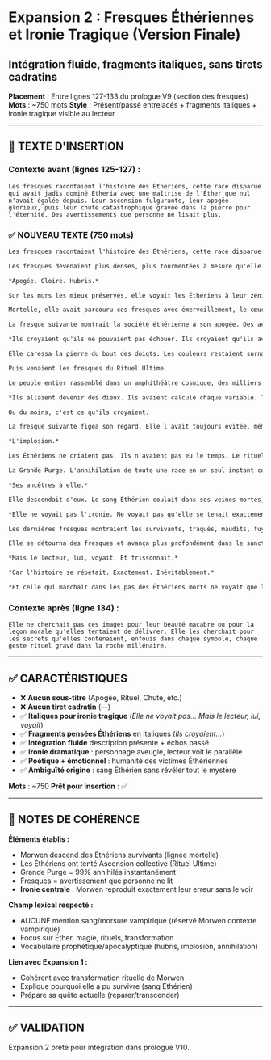 # Expansion 2 : Fresques Éthériennes et Ironie Tragique (Version Finale)
## Intégration fluide, fragments italiques, sans tirets cadratins

**Placement** : Entre lignes 127-133 du prologue V9 (section des fresques)
**Mots** : ~750 mots
**Style** : Présent/passé entrelacés + fragments italiques + ironie tragique visible au lecteur

---

## 📍 TEXTE D'INSERTION

### Contexte avant (lignes 125-127) :
```
Les fresques racontaient l'histoire des Éthériens, cette race disparue qui avait jadis dominé Etheria avec une maîtrise de l'Éther que nul n'avait égalée depuis. Leur ascension fulgurante, leur apogée glorieux, puis leur chute catastrophique gravée dans la pierre pour l'éternité. Des avertissements que personne ne lisait plus.
```

### ✅ NOUVEAU TEXTE (750 mots)

```markdown
Les fresques racontaient l'histoire des Éthériens, cette race disparue qui avait jadis dominé Etheria avec une maîtrise de l'Éther que nul n'avait égalée depuis. Leur ascension fulgurante, leur apogée glorieux, puis leur chute catastrophique gravée dans la pierre pour l'éternité. Des avertissements que personne ne lisait plus.

Les fresques devenaient plus denses, plus tourmentées à mesure qu'elle s'enfonçait. Elles ne racontaient pas simplement une histoire. Elles hurlaient un avertissement que le monde avait choisi d'enterrer.

*Apogée. Gloire. Hubris.*

Sur les murs les mieux préservés, elle voyait les Éthériens à leur zénith. Des silhouettes gracieuses drapées de lumière pure, manipulant l'Éther comme un tisserand manipule ses fils. Ils façonnaient la matière d'un geste, inversaient le cours des rivières d'une pensée, faisaient croître des cités entières en une nuit. Leurs tours cristallines touchaient les nuages, leurs jardins suspendus défiaient la gravité elle-même, leurs yeux brillaient d'une sagesse qui semblait divine.

Mortelle, elle avait parcouru ces fresques avec émerveillement, le cœur battant d'espoir. *Ils avaient transcendé. Ils avaient trouvé le secret. Si eux pouvaient le faire, pourquoi pas elle ?*

La fresque suivante montrait la société éthérienne à son apogée. Des académies de magie où des centaines d'érudits travaillaient ensemble, leurs esprits fusionnés en une seule conscience collective pulsant de pouvoir. Des cérémonies où l'Éther lui-même dansait, visible, obéissant, répondant au moindre désir de ses maîtres. La pierre avait capturé leurs visages, sereins, confiants, certains de leur droit à régner sur la réalité elle-même.

*Ils croyaient qu'ils ne pouvaient pas échouer. Ils croyaient qu'ils avaient dépassé les limites mortelles. Ils croyaient que les dieux eux-mêmes les enviaient.*

Elle caressa la pierre du bout des doigts. Les couleurs restaient surnaturellement vives après mille ans, comme si la magie qui les avait créées refusait de mourir. Pourpre. Argent. Noir. Les teintes de l'ambition et du pouvoir.

Puis venaient les fresques du Rituel Ultime.

Le peuple entier rassemblé dans un amphithéâtre cosmique, des milliers de silhouettes disposées en cercles concentriques. Au centre, l'Étoile Pourpre brillait, massive, pulsant d'une lumière qui semblait vouloir dévorer le mur lui-même. Les Éthériens levaient leurs mains à l'unisson, leurs visages extatiques, leurs yeux fermés en communion totale. Ils cherchaient l'Ascension. La transformation collective. Le passage de la chair mortelle à la divinité pure.

*Ils allaient devenir des dieux. Ils avaient calculé chaque variable. Testé chaque hypothèse. Perfectionné chaque symbole. Le rituel était infaillible.*

Ou du moins, c'est ce qu'ils croyaient.

La fresque suivante figea son regard. Elle l'avait toujours évitée, même mortelle, parce que quelque chose dans cette image lui glaçait le sang bien avant qu'il ne devienne froid pour toujours.

*L'implosion.*

Les Éthériens ne criaient pas. Ils n'avaient pas eu le temps. Le rituel avait fonctionné, d'une certaine manière. L'Étoile Pourpre avait répondu. Mais pas comme ils l'avaient prévu. La pierre montrait des corps en train de se dissoudre, pas en lumière divine, mais en cendres pourpres. Des visages figés dans une extase qui devenait agonie. Des mains tendues vers un ciel qui s'effondrait sur eux. L'Éther lui-même se retournait contre ses maîtres, dévorant ceux qui avaient osé le commander avec trop d'arrogance.

La Grande Purge. L'annihilation de toute une race en un seul instant cosmique. Quatre-vingt-dix-neuf pour cent des Éthériens effacés de la réalité comme une tache qu'on essuie. Seule une poignée survécut, ceux qui étaient absents, ceux qui avaient refusé le rituel, ceux que le destin ou la chance avait épargnés.

*Ses ancêtres à elle.*

Elle descendait d'eux. Le sang Éthérien coulait dans ses veines mortes, dilué par un millénaire de croisements, mais présent. C'était ce sang qui lui avait permis de survivre à sa propre transformation. C'était ce sang qui portait la mémoire ancestrale des rituels interdits. C'était ce sang qui lui murmurait qu'elle pouvait réussir là où ses ancêtres avaient échoué.

*Elle ne voyait pas l'ironie. Ne voyait pas qu'elle se tenait exactement là où ils s'étaient tenus. Qu'elle s'apprêtait à accomplir exactement ce qu'ils avaient tenté.*

Les dernières fresques montraient les survivants, traqués, maudits, fuyant dans les ombres du monde qu'ils avaient autrefois dominé. Leurs descendants s'étaient mêlés aux autres races, diluant leur sang, cachant leur héritage. Mais la malédiction restait. Cette soif de pouvoir. Cette certitude d'être destinés à plus. Cette incapacité à accepter les limites.

Elle se détourna des fresques et avança plus profondément dans le sanctuaire, vers la chambre rituelle où l'attendait ce qu'elle était venue chercher. Son reflet fantomatique glissa sur les pierres gravées, silhouette vampirique superposée aux avertissements millénaires.

*Mais le lecteur, lui, voyait. Et frissonnait.*

*Car l'histoire se répétait. Exactement. Inévitablement.*

*Et celle qui marchait dans les pas des Éthériens morts ne voyait que la promesse de triomphe là où la pierre hurlait la certitude du désastre.*
```

### Contexte après (ligne 134) :
```
Elle ne cherchait pas ces images pour leur beauté macabre ou pour la leçon morale qu'elles tentaient de délivrer. Elle les cherchait pour les secrets qu'elles contenaient, enfouis dans chaque symbole, chaque geste rituel gravé dans la roche millénaire.
```

---

## ✅ CARACTÉRISTIQUES

- ❌ **Aucun sous-titre** (Apogée, Rituel, Chute, etc.)
- ❌ **Aucun tiret cadratin** (—)
- ✅ **Italiques pour ironie tragique** (*Elle ne voyait pas... Mais le lecteur, lui, voyait*)
- ✅ **Fragments pensées Éthériens** en italiques (*Ils croyaient...*)
- ✅ **Intégration fluide** description présente + échos passé
- ✅ **Ironie dramatique** : personnage aveugle, lecteur voit le parallèle
- ✅ **Poétique + émotionnel** : humanité des victimes Éthériennes
- ✅ **Ambiguïté origine** : sang Éthérien sans révéler tout le mystère

**Mots** : ~750
**Prêt pour insertion** : ✅

---

## 📝 NOTES DE COHÉRENCE

**Éléments établis :**
- Morwen descend des Éthériens survivants (lignée mortelle)
- Les Éthériens ont tenté Ascension collective (Rituel Ultime)
- Grande Purge = 99% annihilés instantanément
- Fresques = avertissement que personne ne lit
- **Ironie centrale** : Morwen reproduit exactement leur erreur sans le voir

**Champ lexical respecté :**
- AUCUNE mention sang/morsure vampirique (réservé Morwen contexte vampirique)
- Focus sur Éther, magie, rituels, transformation
- Vocabulaire prophétique/apocalyptique (hubris, implosion, annihilation)

**Lien avec Expansion 1 :**
- Cohérent avec transformation rituelle de Morwen
- Explique pourquoi elle a pu survivre (sang Éthérien)
- Prépare sa quête actuelle (réparer/transcender)

---

## ✅ VALIDATION

Expansion 2 prête pour intégration dans prologue V10.
